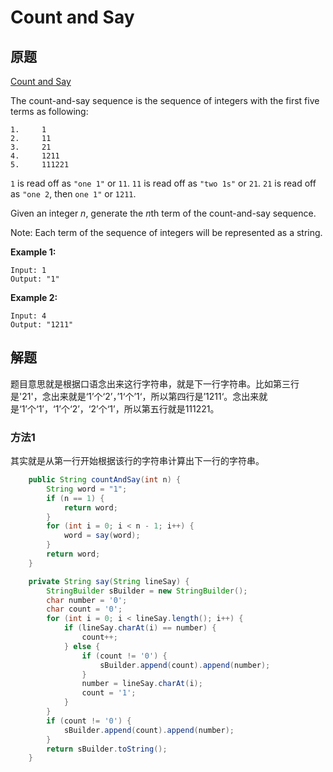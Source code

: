 # Count and Say

## 原题

[Count and Say](https://leetcode.com/explore/interview/card/top-interview-questions-easy/127/strings/886/)

The count-and-say sequence is the sequence of integers with the first five terms as following:

```
1.     1
2.     11
3.     21
4.     1211
5.     111221
```

`1` is read off as `"one 1"` or `11`.
`11` is read off as `"two 1s"` or `21`.
`21` is read off as `"one 2`, then `one 1"` or `1211`.

Given an integer *n*, generate the *n*th term of the count-and-say sequence.

Note: Each term of the sequence of integers will be represented as a string.

**Example 1:**

```
Input: 1
Output: "1"
```

**Example 2:**

```
Input: 4
Output: "1211"
```

## 解题

题目意思就是根据口语念出来这行字符串，就是下一行字符串。比如第三行是'21'，念出来就是‘1’个‘2’，’1‘个’1‘，所以第四行是’1211‘。念出来就是‘1’个‘1’，‘1’个‘2’，‘2’个‘1’，所以第五行就是111221。

### 方法1

其实就是从第一行开始根据该行的字符串计算出下一行的字符串。

```java
	public String countAndSay(int n) {
        String word = "1";
        if (n == 1) {
            return word;
        }
        for (int i = 0; i < n - 1; i++) {
            word = say(word);
        }
        return word;
    }

    private String say(String lineSay) {
        StringBuilder sBuilder = new StringBuilder();
        char number = '0';
        char count = '0';
        for (int i = 0; i < lineSay.length(); i++) {
            if (lineSay.charAt(i) == number) {
                count++;
            } else {
                if (count != '0') {
                    sBuilder.append(count).append(number);
                }
                number = lineSay.charAt(i);
                count = '1';
            }
        }
        if (count != '0') {
            sBuilder.append(count).append(number);
        }
        return sBuilder.toString();
    }
```
